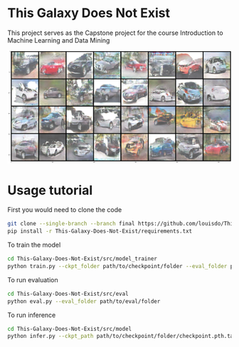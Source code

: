 # This Galaxy Does Not Exist
This project serves as the Capstone project for the course Introduction to Machine Learning and Data Mining

![Alt text](cls_TCDNE_results_final.png "Some non-existent galaxies")

# Usage tutorial
First you would need to clone the code
```bash
git clone --single-branch --branch final https://github.com/louisdo/This-Galaxy-Does-Not-Exist.git
pip install -r This-Galaxy-Does-Not-Exist/requirements.txt
```

To train the model
```bash
cd This-Galaxy-Does-Not-Exist/src/model_trainer
python train.py --ckpt_folder path/to/checkpoint/folder --eval_folder path/to/eval/folder
```

To run evaluation
```bash
cd This-Galaxy-Does-Not-Exist/src/eval
python eval.py --eval_folder path/to/eval/folder
```

To run inference
```bash
cd This-Galaxy-Does-Not-Exist/src/model
python infer.py --ckpt_path path/to/checkpoint/folder/checkpoint.pth.tar --num_images 64 --where_to path/to/infer/image
```

